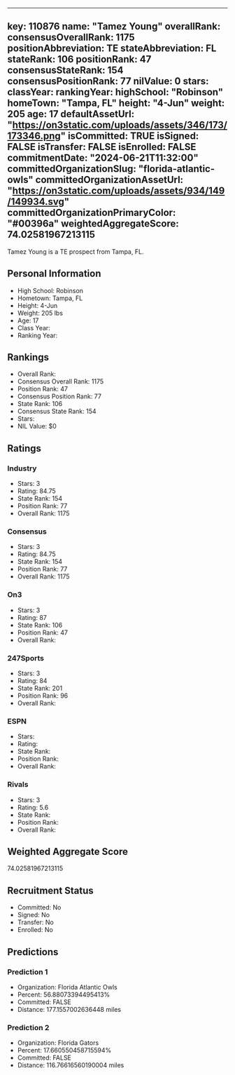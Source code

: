 ---
  key: 110876
  name: "Tamez Young"
  overallRank: 
  consensusOverallRank: 1175
  positionAbbreviation: TE
  stateAbbreviation: FL
  stateRank: 106
  positionRank: 47
  consensusStateRank: 154
  consensusPositionRank: 77
  nilValue: 0
  stars: 
  classYear: 
  rankingYear: 
  highSchool: "Robinson"
  homeTown: "Tampa, FL"
  height: "4-Jun"
  weight: 205
  age: 17
  defaultAssetUrl: "https://on3static.com/uploads/assets/346/173/173346.png"
  isCommitted: TRUE
  isSigned: FALSE
  isTransfer: FALSE
  isEnrolled: FALSE
  commitmentDate: "2024-06-21T11:32:00"
  committedOrganizationSlug: "florida-atlantic-owls"
  committedOrganizationAssetUrl: "https://on3static.com/uploads/assets/934/149/149934.svg"
  committedOrganizationPrimaryColor: "#00396a"
  weightedAggregateScore: 74.02581967213115
  ---
  
  Tamez Young is a TE prospect from Tampa, FL.
  
  ## Personal Information
  - High School: Robinson
  - Hometown: Tampa, FL
  - Height: 4-Jun
  - Weight: 205 lbs
  - Age: 17
  - Class Year: 
  - Ranking Year: 
  
  ## Rankings
  - Overall Rank: 
  - Consensus Overall Rank: 1175
  - Position Rank: 47
  - Consensus Position Rank: 77
  - State Rank: 106
  - Consensus State Rank: 154
  - Stars: 
  - NIL Value: $0
  
  ## Ratings
  
  ### Industry
  - Stars: 3
  - Rating: 84.75
  - State Rank: 154
  - Position Rank: 77
  - Overall Rank: 1175
  
  ### Consensus
  - Stars: 3
  - Rating: 84.75
  - State Rank: 154
  - Position Rank: 77
  - Overall Rank: 1175
  
  ### On3
  - Stars: 3
  - Rating: 87
  - State Rank: 106
  - Position Rank: 47
  - Overall Rank: 
  
  ### 247Sports
  - Stars: 3
  - Rating: 84
  - State Rank: 201
  - Position Rank: 96
  - Overall Rank: 
  
  ### ESPN
  - Stars: 
  - Rating: 
  - State Rank: 
  - Position Rank: 
  - Overall Rank: 
  
  ### Rivals
  - Stars: 3
  - Rating: 5.6
  - State Rank: 
  - Position Rank: 
  - Overall Rank: 
  
  ## Weighted Aggregate Score
  74.02581967213115
  
  ## Recruitment Status
  - Committed: No
  - Signed: No
  - Transfer: No
  - Enrolled: No
  
  
  
  ## Predictions
  
  ### Prediction 1
  - Organization: Florida Atlantic Owls
  - Percent: 56.88073394495413%
  - Committed: FALSE
  - Distance: 177.1557002636448 miles
  
  ### Prediction 2
  - Organization: Florida Gators
  - Percent: 17.660550458715594%
  - Committed: FALSE
  - Distance: 116.76616560190004 miles
  
